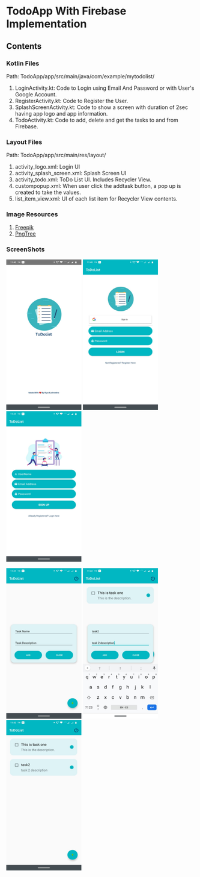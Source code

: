 # TodoApp With Firebase Implementation

## Contents

### Kotlin Files
Path: TodoApp/app/src/main/java/com/example/mytodolist/
1. LoginActivity.kt: Code to Login using Email And Password or with User's Google Account.
2. RegisterActivity.kt: Code to Register the User.
3. SplashScreenActivity.kt: Code to show a screen with duration of 2sec having app logo and app information.
4. TodoActivity.kt: Code to add, delete and get the tasks to and from Firebase.

### Layout Files
Path: TodoApp/app/src/main/res/layout/
1. activity_logo.xml: Login UI 
2. activity_splash_screen.xml: Splash Screen UI
3. activity_todo.xml: ToDo List UI. Includes Recycler View.
4. custompopup.xml: When user click the addtask button, a pop up is created to take the values.
5. list_item_view.xml: UI of each list item for Recycler View contents.

### Image Resources
1. [Freepik](www.freepik.com)
2. [PngTree](www.pngtree.com)

### ScreenShots
<img src="/app/images/splashscreen.jpg" width="200px" height="400px">  <img src="/app/images/login.jpg" width="200px" height="400px">  <img src="/app/images/signup.jpg" width="200px" height="400px">

<img src="/app/images/popup.jpg" width="200px" height="400px">  <img src="/app/images/additem.jpg" width="200px" height="400px">  <img src="/app/images/list.jpg" width="200px" height="400px">

